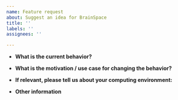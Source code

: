 ```yaml
---
name: Feature request
about: Suggest an idea for BrainSpace
title: ''
labels: ''
assignees: ''

---
```


* **What is the current behavior?**


* **What is the motivation / use case for changing the behavior?**


* **If relevant, please tell us about your computing environment:** 
  

* **Other information**
